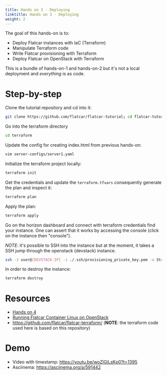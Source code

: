 ```yaml
---
title: Hands on 3 - Deploying
linktitle: Hands on 3 - Deploying
weight: 2
---
```


The goal of this hands-on is to:

* Deploy Flatcar instances with IaC (Terraform)
* Manipulate Terraform code
* Write Flatcar provisioning with Terraform
* Deploy Flatcar on OpenStack with Terraform

This is a bundle of hands-on-1 and hands-on-2 but it's not a local deployment and _everything_ is as code.

# Step-by-step


Clone the tutorial repository and cd into it:

```bash
git clone https://github.com/flatcar/flatcar-tutorial; cd flatcar-tutorial/hands-on-3
```

Go into the terraform directory

```bash
cd terraform
```

Update the config for creating index.html from previous hands-on:

```bash
vim server-configs/server1.yaml
```

Initialize the terraform project locally:

```bash
terraform init
```

Get the credentials and update the `terraform.tfvars` consequently generate the plan and inspect it:

```bash
terraform plan
```

Apply the plan:

```bash
terraform apply
```

Go on the horizon dashboard and connect with terraform credentials find your instance.
One can assert that it works by accessing the console (click on the instance then "console").

_NOTE_: it's possible to SSH into the instance but at the moment, it takes a SSH jump through the openstack (devstack) instance.

```bash
ssh -J user@[DEVSTACK-IP] -i ./.ssh/provisioning_private_key.pem -o StrictHostKeyChecking=no -o UserKnownHostsFile=/dev/null core@[SERVER-IP]
```

In order to destroy the instance:

```bash
terraform destroy
```

# Resources

* [Hands on 4](../../tutorial/hands-on-4/)
* [Running Flatcar Container Linux on OpenStack](https://www.flatcar.org/docs/latest/installing/cloud/openstack/)
* <https://github.com/flatcar/flatcar-terraform/> (__NOTE__: the terraform code used here is based on this repository)

# Demo

* Video with timestamp: <https://youtu.be/woZlGiLsKp0?t=1395>
* Asciinema: <https://asciinema.org/a/591442>
